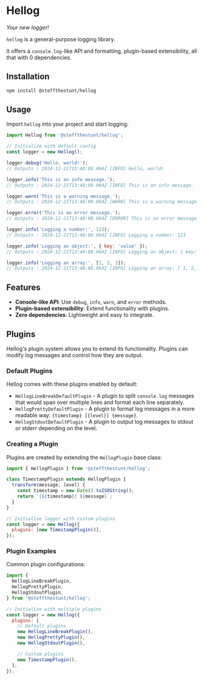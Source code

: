 # Hellog

_Your new logger!_

`hellog` is a general-purpose logging library.

It offers a `console.log`-like API and formatting, plugin-based extensibility, all that with 0 dependencies.

## Installation

```sh
npm install @steffthestunt/hellog
```

## Usage

Import `hellog` into your project and start logging:

```javascript
import Hellog from '@steffthestunt/hellog';

// Initialize with default config
const logger = new Hellog();

logger.debug('Hello, world!');
// Outputs : 2024-12-21T13:48:08.064Z [INFO] Hello, world!

logger.info('This is an info message.');
// Outputs : 2024-12-21T13:48:08.064Z [INFO] This is an info message.

logger.warn('This is a warning message.');
// Outputs : 2024-12-21T13:48:08.064Z [WARN] This is a warning message.

logger.error('This is an error message.');
// Outputs : 2024-12-21T13:48:08.064Z [ERROR] This is an error message.

logger.info('Logging a number:', 123);
// Outputs : 2024-12-21T13:48:08.064Z [INFO] Logging a number: 123

logger.info('Logging an object:', { key: 'value' });
// Outputs : 2024-12-21T13:48:08.064Z [INFO] Logging an object: { key: 'value' }

logger.info('Logging an array:', [1, 2, 3]);
// Outputs : 2024-12-21T13:48:08.064Z [INFO] Logging an array: [ 1, 2, 3 ]
```

## Features

- **Console-like API**: Use `debug`, `info`, `warn`, and `error` methods.
- **Plugin-based extensibility**: Extend functionality with plugins.
- **Zero dependencies**: Lightweight and easy to integrate.

## Plugins

Hellog's plugin system allows you to extend its functionality. Plugins can modify log messages and control how they are output.

### Default Plugins

Hellog comes with these plugins enabled by default:

- `HellogLineBreakDefaultPlugin` - A plugin to split `console.log` messages that would span over multiple lines and format each line separately.
- `HellogPrettyDefaultPlugin` - A plugin to format log messages in a more readable way: `{timestamp} [{level}] {message}`.
- `HellogStdoutDefaultPlugin` - A plugin to output log messages to stdout or stderr depending on the level.

### Creating a Plugin

Plugins are created by extending the `HellogPlugin` base class:

```javascript
import { HellogPlugin } from '@steffthestunt/hellog';

class TimestampPlugin extends HellogPlugin {
  transform(message, level) {
    const timestamp = new Date().toISOString();
    return `[${timestamp}] ${message}`;
  }
}

// Initialize logger with custom plugins
const logger = new Hellog({
  plugins: [new TimestampPlugin()],
});
```

### Plugin Examples

Common plugin configurations:

```javascript
import {
  HellogLineBreakPlugin,
  HellogPrettyPlugin,
  HellogStdoutPlugin,
} from '@steffthestunt/hellog';

// Initialize with multiple plugins
const logger = new Hellog({
  plugins: [
    // Default plugins
    new HellogLineBreakPlugin(),
    new HellogPrettyPlugin(),
    new HellogStdoutPlugin(),

    // Custom plugins
    new TimestampPlugin(),
  ],
});
```
